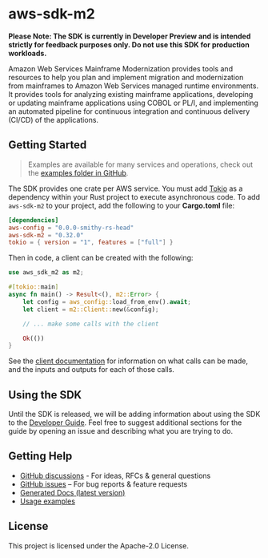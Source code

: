 # aws-sdk-m2

**Please Note: The SDK is currently in Developer Preview and is intended strictly for
feedback purposes only. Do not use this SDK for production workloads.**

Amazon Web Services Mainframe Modernization provides tools and resources to help you plan and implement migration and modernization from mainframes to Amazon Web Services managed runtime environments. It provides tools for analyzing existing mainframe applications, developing or updating mainframe applications using COBOL or PL/I, and implementing an automated pipeline for continuous integration and continuous delivery (CI/CD) of the applications.

## Getting Started

> Examples are available for many services and operations, check out the
> [examples folder in GitHub](https://github.com/awslabs/aws-sdk-rust/tree/main/examples).

The SDK provides one crate per AWS service. You must add [Tokio](https://crates.io/crates/tokio)
as a dependency within your Rust project to execute asynchronous code. To add `aws-sdk-m2` to
your project, add the following to your **Cargo.toml** file:

```toml
[dependencies]
aws-config = "0.0.0-smithy-rs-head"
aws-sdk-m2 = "0.32.0"
tokio = { version = "1", features = ["full"] }
```

Then in code, a client can be created with the following:

```rust
use aws_sdk_m2 as m2;

#[tokio::main]
async fn main() -> Result<(), m2::Error> {
    let config = aws_config::load_from_env().await;
    let client = m2::Client::new(&config);

    // ... make some calls with the client

    Ok(())
}
```

See the [client documentation](https://docs.rs/aws-sdk-m2/latest/aws_sdk_m2/client/struct.Client.html)
for information on what calls can be made, and the inputs and outputs for each of those calls.

## Using the SDK

Until the SDK is released, we will be adding information about using the SDK to the
[Developer Guide](https://docs.aws.amazon.com/sdk-for-rust/latest/dg/welcome.html). Feel free to suggest
additional sections for the guide by opening an issue and describing what you are trying to do.

## Getting Help

* [GitHub discussions](https://github.com/awslabs/aws-sdk-rust/discussions) - For ideas, RFCs & general questions
* [GitHub issues](https://github.com/awslabs/aws-sdk-rust/issues/new/choose) – For bug reports & feature requests
* [Generated Docs (latest version)](https://awslabs.github.io/aws-sdk-rust/)
* [Usage examples](https://github.com/awslabs/aws-sdk-rust/tree/main/examples)

## License

This project is licensed under the Apache-2.0 License.

